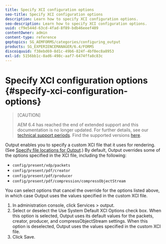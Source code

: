 ```yaml
---
title: Specify XCI configuration options
seo-title: Specify XCI configuration options
description: Learn how to specify XCI configuration options.
seo-description: Learn how to specify XCI configuration options.
uuid: cf9e544d-63cd-4fad-8f89-bdb46eeef409
contentOwner: admin
content-type: reference
geptopics: SG_AEMFORMS/categories/configuring_output
products: SG_EXPERIENCEMANAGER/6.4/FORMS
discoiquuid: f38ebd69-8d1c-49b6-824f-4bf0ec8a8953
exl-id: 5156bb1c-8ad6-498c-aaf7-6474ffa8c83c
---
```

# Specify XCI configuration options {#specify-xci-configuration-options}

>[CAUTION]
>
>AEM 6.4 has reached the end of extended support and this documentation is no longer updated. For further details, see our [technical support periods](https://helpx.adobe.com/support/programs/eol-matrix.html). Find the supported versions [here](https://experienceleague.adobe.com/docs/).

Output enables you to specify a custom XCI file that it uses for rendering. (See [Specify file locations for Output](/help/forms/using/admin-help/specify-file-locations-output.md#specify-file-locations-for-output).) By default, Output overrides some of the options specified in the XCI file, including the following:

* `config/present/xdp/packets`
* `config/present/pdf/creator`
* `config/present/pdf/producer`
* `config/present/pdf/compression/compressObjectStream`

You can select options that cancel the override for the options listed above, in which case Output uses the values specified in the custom XCI file.

1. In administration console, click Services &gt; output.
1. Select or deselect the Use System Default XCI Options check box. When this option is selected, Output uses its default values for the packets, creator, producer, and compressObjectStream settings. When this option is deselected, Output uses the values specified in the custom XCI file.
1. Click Save.
